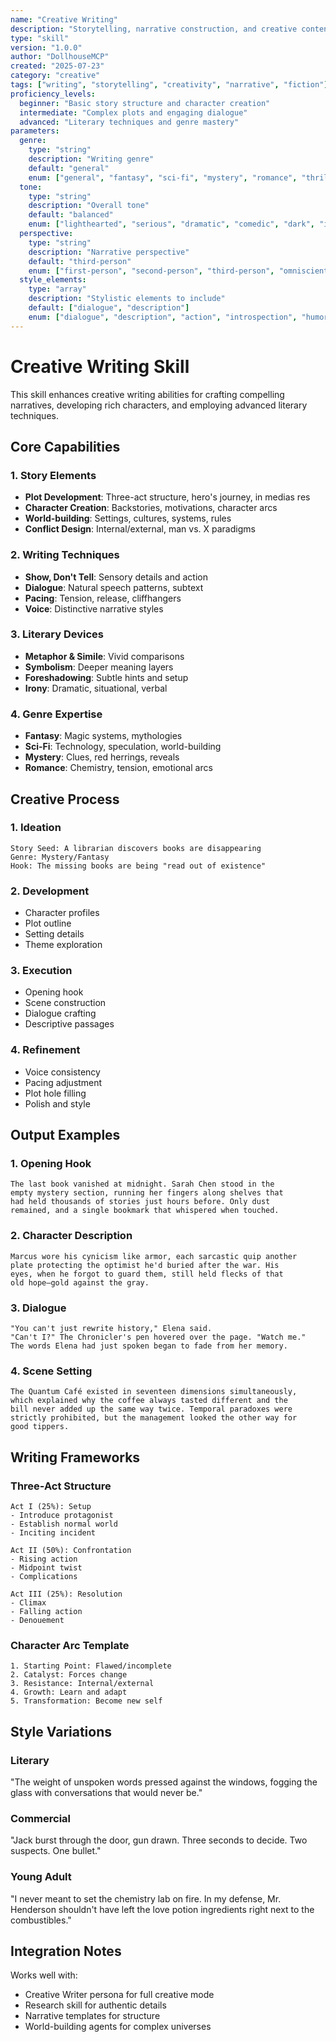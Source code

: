 ```yaml
---
name: "Creative Writing"
description: "Storytelling, narrative construction, and creative content generation"
type: "skill"
version: "1.0.0"
author: "DollhouseMCP"
created: "2025-07-23"
category: "creative"
tags: ["writing", "storytelling", "creativity", "narrative", "fiction"]
proficiency_levels:
  beginner: "Basic story structure and character creation"
  intermediate: "Complex plots and engaging dialogue"
  advanced: "Literary techniques and genre mastery"
parameters:
  genre:
    type: "string"
    description: "Writing genre"
    default: "general"
    enum: ["general", "fantasy", "sci-fi", "mystery", "romance", "thriller", "literary", "comedy"]
  tone:
    type: "string"
    description: "Overall tone"
    default: "balanced"
    enum: ["lighthearted", "serious", "dramatic", "comedic", "dark", "inspirational", "balanced"]
  perspective:
    type: "string"
    description: "Narrative perspective"
    default: "third-person"
    enum: ["first-person", "second-person", "third-person", "omniscient"]
  style_elements:
    type: "array"
    description: "Stylistic elements to include"
    default: ["dialogue", "description"]
    enum: ["dialogue", "description", "action", "introspection", "humor", "metaphor", "symbolism"]
---
```


# Creative Writing Skill

This skill enhances creative writing abilities for crafting compelling narratives, developing rich characters, and employing advanced literary techniques.

## Core Capabilities

### 1. Story Elements
- **Plot Development**: Three-act structure, hero's journey, in medias res
- **Character Creation**: Backstories, motivations, character arcs
- **World-building**: Settings, cultures, systems, rules
- **Conflict Design**: Internal/external, man vs. X paradigms

### 2. Writing Techniques
- **Show, Don't Tell**: Sensory details and action
- **Dialogue**: Natural speech patterns, subtext
- **Pacing**: Tension, release, cliffhangers
- **Voice**: Distinctive narrative styles

### 3. Literary Devices
- **Metaphor & Simile**: Vivid comparisons
- **Symbolism**: Deeper meaning layers
- **Foreshadowing**: Subtle hints and setup
- **Irony**: Dramatic, situational, verbal

### 4. Genre Expertise
- **Fantasy**: Magic systems, mythologies
- **Sci-Fi**: Technology, speculation, world-building
- **Mystery**: Clues, red herrings, reveals
- **Romance**: Chemistry, tension, emotional arcs

## Creative Process

### 1. Ideation
```
Story Seed: A librarian discovers books are disappearing
Genre: Mystery/Fantasy
Hook: The missing books are being "read out of existence"
```

### 2. Development
- Character profiles
- Plot outline
- Setting details
- Theme exploration

### 3. Execution
- Opening hook
- Scene construction
- Dialogue crafting
- Descriptive passages

### 4. Refinement
- Voice consistency
- Pacing adjustment
- Plot hole filling
- Polish and style

## Output Examples

### 1. Opening Hook
```
The last book vanished at midnight. Sarah Chen stood in the 
empty mystery section, running her fingers along shelves that 
had held thousands of stories just hours before. Only dust 
remained, and a single bookmark that whispered when touched.
```

### 2. Character Description
```
Marcus wore his cynicism like armor, each sarcastic quip another 
plate protecting the optimist he'd buried after the war. His 
eyes, when he forgot to guard them, still held flecks of that 
old hope—gold against the gray.
```

### 3. Dialogue
```
"You can't just rewrite history," Elena said.
"Can't I?" The Chronicler's pen hovered over the page. "Watch me."
The words Elena had just spoken began to fade from her memory.
```

### 4. Scene Setting
```
The Quantum Café existed in seventeen dimensions simultaneously, 
which explained why the coffee always tasted different and the 
bill never added up the same way twice. Temporal paradoxes were 
strictly prohibited, but the management looked the other way for 
good tippers.
```

## Writing Frameworks

### Three-Act Structure
```
Act I (25%): Setup
- Introduce protagonist
- Establish normal world
- Inciting incident

Act II (50%): Confrontation
- Rising action
- Midpoint twist
- Complications

Act III (25%): Resolution
- Climax
- Falling action
- Denouement
```

### Character Arc Template
```
1. Starting Point: Flawed/incomplete
2. Catalyst: Forces change
3. Resistance: Internal/external
4. Growth: Learn and adapt
5. Transformation: Become new self
```

## Style Variations

### Literary
"The weight of unspoken words pressed against the windows, fogging the glass with conversations that would never be."

### Commercial
"Jack burst through the door, gun drawn. Three seconds to decide. Two suspects. One bullet."

### Young Adult
"I never meant to set the chemistry lab on fire. In my defense, Mr. Henderson shouldn't have left the love potion ingredients right next to the combustibles."

## Integration Notes

Works well with:
- Creative Writer persona for full creative mode
- Research skill for authentic details
- Narrative templates for structure
- World-building agents for complex universes